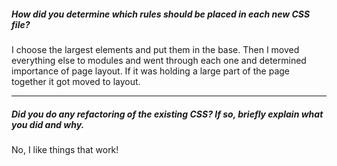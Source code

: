 ##### How did you determine which rules should be placed in each new CSS file?

I choose the largest elements and put them in the base. Then I moved everything else to modules and went through each one and determined importance of page layout. If it was holding a large part of the page together it got moved to layout. 

---

##### Did you do any refactoring of the existing CSS? If so, briefly explain what you did and why.

No, I like things that work!